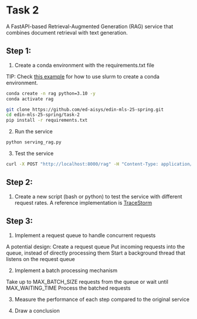 # Task 2

A FastAPI-based Retrieval-Augmented Generation (RAG) service that combines document retrieval with text generation.

## Step 1:

1. Create a conda environment with the requirements.txt file

TIP: Check [this example](https://github.com/ServerlessLLM/ServerlessLLM/blob/main/docs/stable/getting_started/slurm_setup.md) for how to use slurm to create a conda environment.

```bash
conda create -n rag python=3.10 -y
conda activate rag
```

```bash
git clone https://github.com/ed-aisys/edin-mls-25-spring.git
cd edin-mls-25-spring/task-2
pip install -r requirements.txt
```

2. Run the service

```bash
python serving_rag.py
```

3. Test the service

```bash
curl -X POST "http://localhost:8000/rag" -H "Content-Type: application/json" -d '{"query": "Which animals can hover in the air?"}'
```

## Step 2:

1. Create a new script (bash or python) to test the service with different request rates. A reference implementation is [TraceStorm](https://github.com/ServerlessLLM/TraceStorm)

## Step 3:

1. Implement a request queue to handle concurrent requests

A potential design:
Create a request queue
Put incoming requests into the queue, instead of directly processing them
Start a background thread that listens on the request queue

2. Implement a batch processing mechanism

Take up to MAX_BATCH_SIZE requests from the queue or wait until MAX_WAITING_TIME
Process the batched requests


3. Measure the performance of each step compared to the original service

4. Draw a conclusion
